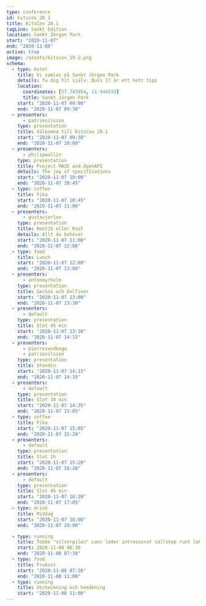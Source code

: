 ```yaml
---
type: conference
id: kitscon_20_1
title: KitsCon 20.1
tagLine: Sankt Edition
location: Sankt Jörgen Park
start: "2020-11-07"
end: "2020-11-08"
active: true
image: /assets/kitscon_19-2.png
schema:
  - type: hotel
    title: Vi samlas på Sankt Jörgen Park
    details: Ta dig hit själv. Buss 17 är ett hett tips
    location:
      coordinates: [57.743954, 11.944533]
      title: Sankt Jörgen Park
    start: "2020-11-07 09:00"
    end: "2020-11-07 09:30"
  - presenters:
      - patriknilsson
    type: presentation
    title: Välkomna till KitsCon 20.1
    start: "2020-11-07 09:30"
    end: "2020-11-07 10:00"
  - presenters:
      - philipwallin
    type: presentation
    title: Project MAZE and OpenAPI
    details: The joy of specifications
    start: "2020-11-07 10:00"
    end: "2020-11-07 10:45"
  - type: coffee
    title: Fika
    start: "2020-11-07 10:45"
    end: "2020-11-07 11:00"
  - presenters:
      - gustavjorlov
    type: presentation
    title: NextJS eller Rust
    details: Allt du behöver
    start: "2020-11-07 11:00"
    end: "2020-11-07 12:00"
  - type: food
    title: Lunch
    start: "2020-11-07 12:00"
    end: "2020-11-07 13:00"
  - presenters:
      - antonmyrholm
    type: presentation
    title: Geckos och Delfiner
    start: "2020-11-07 13:00"
    end: "2020-11-07 13:30"
  - presenters:
      - default
    type: presentation
    title: Slot 45 min
    start: "2020-11-07 13:30"
    end: "2020-11-07 14:15"
  - presenters:
      - pierresandboge
      - patriknilsson
    type: presentation
    title: Standin
    start: "2020-11-07 14:15"
    end: "2020-11-07 14:35"
  - presenters:
      - default
    type: presentation
    title: Slot 30 min
    start: "2020-11-07 14:35"
    end: "2020-11-07 15:05"
  - type: coffee
    title: Fika
    start: "2020-11-07 15:05"
    end: "2020-11-07 15:20"
  - presenters:
      - default
    type: presentation
    title: Slot 1h
    start: "2020-11-07 15:20"
    end: "2020-11-07 16:20"
  - presenters:
      - default
    type: presentation
    title: Slot 45 min
    start: "2020-11-07 16:20"
    end: "2020-11-07 17:05"
  - type: drink
    title: Middag
    start: "2020-11-07 18:00"
    end: "2020-11-07 20:00"

  - type: running
    title: Tobbe "silverpilen" Lans leder intresserat sällskap runt lokala leder
    start: 2020-11-08 06:30
    end: "2020-11-08 07:30"
  - type: food
    title: Frukost
    start: "2020-11-08 07:30"
    end: "2020-11-08 11:00"
  - type: running
    title: Utcheckning och hemåkning
    start: "2020-11-08 11:00"
---
```


